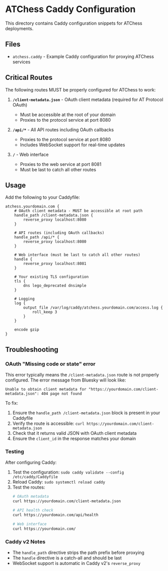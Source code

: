 # ATChess Caddy Configuration

This directory contains Caddy configuration snippets for ATChess deployments.

## Files

- `atchess.caddy` - Example Caddy configuration for proxying ATChess services

## Critical Routes

The following routes MUST be properly configured for ATChess to work:

1. **`/client-metadata.json`** - OAuth client metadata (required for AT Protocol OAuth)
   - Must be accessible at the root of your domain
   - Proxies to the protocol service at port 8080

2. **`/api/*`** - All API routes including OAuth callbacks
   - Proxies to the protocol service at port 8080
   - Includes WebSocket support for real-time updates

3. **`/`** - Web interface
   - Proxies to the web service at port 8081
   - Must be last to catch all other routes

## Usage

Add the following to your Caddyfile:

```caddy
atchess.yourdomain.com {
    # OAuth client metadata - MUST be accessible at root path
    handle_path /client-metadata.json {
        reverse_proxy localhost:8080
    }

    # API routes (including OAuth callbacks)
    handle_path /api/* {
        reverse_proxy localhost:8080
    }

    # Web interface (must be last to catch all other routes)
    handle {
        reverse_proxy localhost:8081
    }

    # Your existing TLS configuration
    tls {
        dns lego_deprecated dnsimple
    }
    
    # Logging
    log {
        output file /var/log/caddy/atchess.yourdomain.com/access.log {
            roll_keep 3
        }
    }
    
    encode gzip
}
```

## Troubleshooting

### OAuth "Missing code or state" error

This error typically means the `/client-metadata.json` route is not properly configured. The error message from Bluesky will look like:

```
Unable to obtain client metadata for "https://yourdomain.com/client-metadata.json": 404 page not found
```

To fix:
1. Ensure the `handle_path /client-metadata.json` block is present in your Caddyfile
2. Verify the route is accessible: `curl https://yourdomain.com/client-metadata.json`
3. Check that it returns valid JSON with OAuth client metadata
4. Ensure the `client_id` in the response matches your domain

### Testing

After configuring Caddy:

1. Test the configuration: `sudo caddy validate --config /etc/caddy/Caddyfile`
2. Reload Caddy: `sudo systemctl reload caddy`
3. Test the routes:
   ```bash
   # OAuth metadata
   curl https://yourdomain.com/client-metadata.json
   
   # API health check
   curl https://yourdomain.com/api/health
   
   # Web interface
   curl https://yourdomain.com/
   ```

### Caddy v2 Notes

- The `handle_path` directive strips the path prefix before proxying
- The `handle` directive is a catch-all and should be last
- WebSocket support is automatic in Caddy v2's `reverse_proxy`